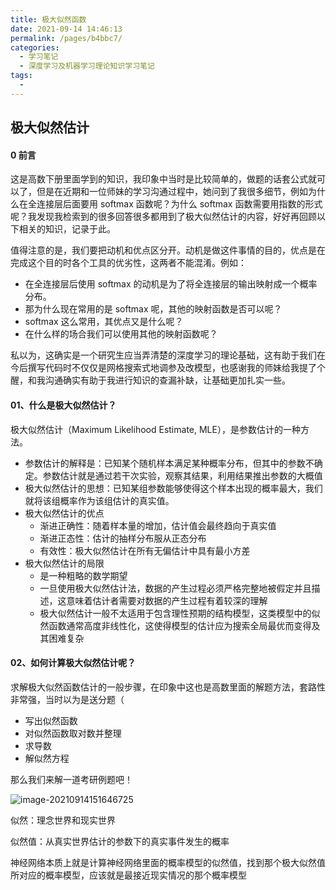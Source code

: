 ```yaml
---
title: 极大似然函数
date: 2021-09-14 14:46:13
permalink: /pages/b4bbc7/
categories:
  - 学习笔记
  - 深度学习及机器学习理论知识学习笔记
tags:
  - 
---
```

## 极大似然估计

#### 0 前言

这是高数下册里面学到的知识，我印象中当时是比较简单的，做题的话套公式就可以了，但是在近期和一位师妹的学习沟通过程中，她问到了我很多细节，例如为什么在全连接层后面要用 softmax 函数呢？为什么 softmax 函数需要用指数的形式呢？我发现我检索到的很多回答很多都用到了极大似然估计的内容，好好再回顾以下相关的知识，记录于此。

值得注意的是，我们要把动机和优点区分开。动机是做这件事情的目的，优点是在完成这个目的时各个工具的优劣性，这两者不能混淆。例如：

- 在全连接层后使用 softmax 的动机是为了将全连接层的输出映射成一个概率分布。
- 那为什么现在常用的是 softmax 呢，其他的映射函数是否可以呢？
- softmax 这么常用，其优点又是什么呢？
- 在什么样的场合我们可以使用其他的映射函数呢？

私以为，这确实是一个研究生应当弄清楚的深度学习的理论基础，这有助于我们在今后撰写代码时不仅仅是网格搜索式地调参及改模型，也感谢我的师妹给我提了个醒，和我沟通确实有助于我进行知识的查漏补缺，让基础更加扎实一些。

#### 01、什么是极大似然估计？

极大似然估计（Maximum Likelihood Estimate, MLE），是参数估计的一种方法。

- 参数估计的解释是：已知某个随机样本满足某种概率分布，但其中的参数不确定。参数估计就是通过若干次实验，观察其结果，利用结果推出参数的大概值
- 极大似然估计的思想：已知某组参数能够使得这个样本出现的概率最大，我们就将该组概率作为该组估计的真实值。
- 极大似然估计的优点
  - 渐进正确性：随着样本量的增加，估计值会最终趋向于真实值
  - 渐进正态性：估计的抽样分布服从正态分布
  - 有效性：极大似然估计在所有无偏估计中具有最小方差
- 极大似然估计的局限
  - 是一种粗略的数学期望
  - 一旦使用极大似然估计法，数据的产生过程必须严格完整地被假定并且描述，这意味着估计者需要对数据的产生过程有着较深的理解
  - 极大似然估计一般不太适用于包含理性预期的结构模型，这类模型中的似然函数通常高度非线性化，这使得模型的估计应为搜索全局最优而变得及其困难复杂

#### 02、如何计算极大似然估计呢？

求解极大似然函数估计的一般步骤，在印象中这也是高数里面的解题方法，套路性非常强，当时以为是送分题（

- 写出似然函数
- 对似然函数取对数并整理
- 求导数
- 解似然方程

那么我们来解一道考研例题吧！

![image-20210914151646725](https://muyun-blog-pic.oss-cn-shanghai.aliyuncs.com/picgo/image-20210914151646725.png)





似然：理念世界和现实世界

似然值：从真实世界估计的参数下的真实事件发生的概率





神经网络本质上就是计算神经网络里面的概率模型的似然值，找到那个极大似然值所对应的概率模型，应该就是最接近现实情况的那个概率模型